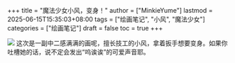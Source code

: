 +++
title = "魔法少女小风，变身！"
author = ["MinkieYume"]
lastmod = 2025-06-15T15:35:03+08:00
tags = ["绘画笔记", "小风", "魔法少女"]
categories = ["绘画笔记"]
draft = false
toc = true
+++

![](/ox-hugo/minkie2.png)
这次是一副中二感满满的画呢，擅长技工的小风，拿着扳手想要变身。如果你吐槽她的话，说不定会发出“呜诶诶”的可爱声音耶。

